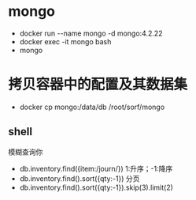 # mongo
- docker run --name mongo -d mongo:4.2.22
- docker exec -it mongo bash
- mongo
<!-- - 数据集
- /data/db
- /etc/mongo
- /etc/mongo/mongod.conf -->
# 拷贝容器中的配置及其数据集
- docker cp mongo:/data/db /root/sorf/mongo

## shell
模糊查询你
- db.inventory.find({item:/journ/})
1:升序；-1:降序
- db.inventory.find().sort({qty:-1})
分页
- db.inventory.find().sort({qty:-1}).skip(3).limit(2)

